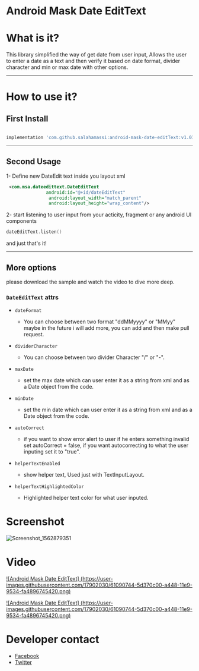 # Android Mask Date EditText


# What is it? 
This library simplified the way of get date from user input, Allows the user to enter a date as a text and then verify it based on date format, divider character and min or max date with other options.

------ 

# How to use it? 

## First Install

```gradle

implementation 'com.github.salahamassi:android-mask-date-editText:v1.01'

```
------ 

## Second Usage
1- Define new DateEdit text inside you layout xml
```xml
 <com.msa.dateedittext.DateEditText
               android:id="@+id/dateEditText"
                android:layout_width="match_parent"
                android:layout_height="wrap_content"/>
```
2- start listening to user input from your acticity, fragment or any android UI components
```kotlin
dateEditText.listen()
```
and just that's it!

------ 

## More options
please download the sample and watch the video to dive more deep.

### `DateEditText` attrs
* `dateFormat`
 	* You can choose between two format "ddMMyyyy" or "MMyy" maybe in the future i will add more, you can add and then make pull request. 
        
* `dividerCharacter`
 	* You can choose between two divider Character "/" or "-".
        
* `maxDate`
 	* set the max date which can user enter it as a string from xml and as a Date object from the code.

* `minDate`
 	* set the min date which can user enter it as a string from xml and as a Date object from the code.

* `autoCorrect`
 	* if you want to show error alert to user if he enters something invalid set autoCorrect = false, if you want autocorrecting to what the user inputing set it to "true".
        
        
* `helperTextEnabled`
 	* show helper text, Used just with TextInputLayout.

* `helperTextHighlightedColor`
 	* Highlighted helper text color for what user inputed.

# Screenshot
![Screenshot_1562879351](https://user-images.githubusercontent.com/17902030/61085592-5228af80-a439-11e9-9e83-a8eeb003b434.png)

# Video
[![Android Mask Date EditText]
(https://user-images.githubusercontent.com/17902030/61090744-5d370c00-a448-11e9-9534-fa4896745420.png)](https://youtu.be/7X8RxxemEaQ)

[![Android Mask Date EditText]
(https://user-images.githubusercontent.com/17902030/61090744-5d370c00-a448-11e9-9534-fa4896745420.png)](https://youtu.be/7X8RxxemEaQ)

# Developer contact 
   * [Facebook](https://www.facebook.com/profile.php?id=100006656534009)
   * [Twitter](https://twitter.com/salahamassi)
